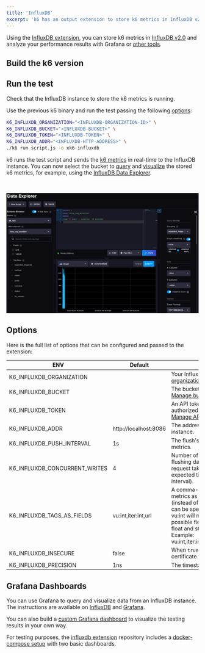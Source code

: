```yaml
---
title: 'InfluxDB'
excerpt: 'k6 has an output extension to store k6 metrics in InfluxDB v2. This document shows you how to configure this integration.'
---
```


Using the [InfluxDB extension](https://github.com/grafana/xk6-output-influxdb), you can store k6 metrics in [InfluxDB v2.0](https://docs.influxdata.com/influxdb/v2.0/) and analyze your performance results with Grafana or [other tools](https://docs.influxdata.com/influxdb/cloud-serverless/query-data/tools/).

## Build the k6 version

<InstallationInstructions extensionUrl="github.com/grafana/xk6-output-influxdb"/>

## Run the test

Check that the InfluxDB instance to store the k6 metrics is running.

Use the previous k6 binary and run the test passing the following [options](#options):

```bash
K6_INFLUXDB_ORGANIZATION="<INFLUXDB-ORGANIZATION-ID>" \
K6_INFLUXDB_BUCKET="<INFLUXDB-BUCKET>" \
K6_INFLUXDB_TOKEN="<INFLUXDB-TOKEN>" \
K6_INFLUXDB_ADDR="<INFLUXDB-HTTP-ADDRESS>" \
./k6 run script.js -o xk6-influxdb
```


k6 runs the test script and sends the [k6 metrics](/using-k6/metrics/) in real-time to the InfluxDB instance. You can now select the bucket to [query](https://docs.influxdata.com/influxdb/v2.7/query-data/) and [visualize](https://docs.influxdata.com/influxdb/v2.7/visualize-data/) the stored k6 metrics, for example, using the [InfluxDB Data Explorer](https://docs.influxdata.com/influxdb/v2.7/query-data/execute-queries/data-explorer/).

<br/>

![InfluxDB Data Explorer / k6 bucket](./images/InfluxDB/influxdb-data-explorer-k6-bucket.png)


## Options

Here is the full list of options that can be configured and passed to the extension:

| ENV | Default | Description |
|-----|---------|-------------|
| K6_INFLUXDB_ORGANIZATION      |                       | Your InfluxDB organization ID. [View organizations](https://docs.influxdata.com/influxdb/v2.7/organizations/). |
| K6_INFLUXDB_BUCKET            |                       | The bucket to store k6 metrics data. [Manage buckets](https://docs.influxdata.com/influxdb/v2.7/organizations/buckets/). |
| K6_INFLUXDB_TOKEN             |                       | An API token that provides authorized access to store data. [Manage API tokens](https://docs.influxdata.com/influxdb/v2.7/security/tokens/). |
| K6_INFLUXDB_ADDR              | http://localhost:8086 | The address of the InfluxDB instance. |
| K6_INFLUXDB_PUSH_INTERVAL     | 1s | The flush's frequency of the `k6` metrics. |
| K6_INFLUXDB_CONCURRENT_WRITES | 4 | Number of concurrent requests for flushing data. It is useful when a request takes more than the expected time (more than flush interval). |
| K6_INFLUXDB_TAGS_AS_FIELDS    | vu:int,iter:int,url | A comma-separated string to set `k6` metrics as non-indexable fields (instead of tags). An optional type can be specified using :type as in vu:int will make the field integer. The possible field types are int, bool, float and string, which is the default. Example: vu:int,iter:int,url:string,event_time:int. |
| K6_INFLUXDB_INSECURE          | false | When `true`, it will skip `https` certificate verification. |
| K6_INFLUXDB_PRECISION         | 1ns | The timestamp [Precision](https://docs.influxdata.com/influxdb/v2.7/reference/glossary/#precision). |

## Grafana Dashboards

You can use Grafana to query and visualize data from an InfluxDB instance. The instructions are available on [InfluxDB](https://docs.influxdata.com/influxdb/v2.7/tools/grafana/) and [Grafana](https://grafana.com/docs/grafana/latest/datasources/influxdb/).

You can also build a [custom Grafana dashboard](/results-output/grafana-dashboards/) to visualize the testing results in your own way. 

For testing purposes, the [influxdb extension](https://github.com/grafana/xk6-output-influxdb) repository includes a [docker-compose setup](https://github.com/grafana/xk6-output-influxdb#docker-compose) with two basic dashboards.